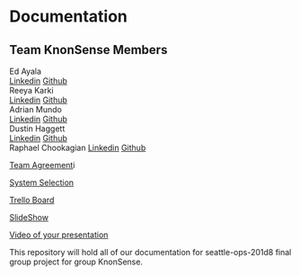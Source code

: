 # Documentation

## Team KnonSense Members

Ed Ayala
  <br>
  [Linkedin](https://www.linkedin.com/in/eddie-ayala3/)
  [Github](https://github.com/EdMandoo1)
  <br>
Reeya Karki
  <br>
  [Linkedin](https://www.linkedin.com/in/reeyakarki/)
  [Github](https://github.com/reeyakcee)
  <br>
Adrian Mundo
  <br>
  [Linkedin]()
  [Github]()
  <br>
Dustin Haggett
  <br>
  [Linkedin](https://www.linkedin.com/in/dustinhaggett)
  [Github](https://github.com/dustinh21)
  <br>
Raphael Chookagian
  [Linkedin](https://www.linkedin.com/in/raphaelchookagian/)
  [Github](https://github.com/cesarderio)
  <br>

[Team Agreement](./TeamAgreement.md)i

[System Selection](./SystemSelection.md)

[Trello Board](https://trello.com/b/vUcQohwr/project-management)

[SlideShow]()

[Video of your presentation]()

This repository will hold all of our documentation for seattle-ops-201d8 final group project for group KnonSense.
